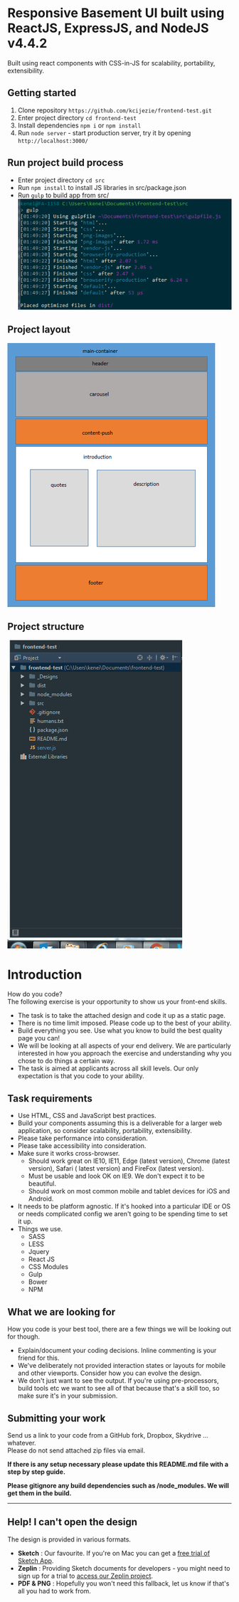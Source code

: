 Responsive Basement UI built using ReactJS, ExpressJS, and NodeJS v4.4.2
===

Built using react components with CSS-in-JS for scalability, portability, extensibility.

## Getting started

1. Clone repository `https://github.com/kcijezie/frontend-test.git`
2. Enter project directory `cd frontend-test`
3. Install dependencies `npm i` or `npm install`
4. Run `node server` - start production server, try it by opening `http://localhost:3000/`

## Run project build process

* Enter project directory `cd src`
* Run `npm install` to install JS libraries in src/package.json
* Run `gulp` to build app from src/
![Run project build process](/ProjectScreenShots/gulp-build.PNG?raw=true "Run project build process")

## Project layout

![Project layout](/ProjectScreenShots/layout.PNG?raw=true "Project layout")

## Project structure
![Project structure](/ProjectScreenShots/structure.gif?raw=true "Project Structure")


Introduction
===

How do you code?  
The following exercise is your opportunity to show us your front-end skills.

- The task is to take the attached design and code it up as a static page.
- There is no time limit imposed. Please code up to the best of your ability.  
- Build everything you see. Use what you know to build the best quality page you can!
- We will be looking at all aspects of your end delivery. We are particularly interested in how you approach the exercise and understanding why you chose to do things a certain way.
- The task is aimed at applicants across all skill levels. Our only expectation is that you code to your ability.

## Task requirements

- Use HTML, CSS and JavaScript best practices.
- Build your components assuming this is a deliverable for a larger web application, so consider scalability, portability, extensibility.
- Please take performance into consideration.
- Please take accessibility into consideration.
- Make sure it works cross-browser.
	- Should work great on IE10, IE11, Edge (latest version), Chrome (latest version), Safari ( latest version) and FireFox (latest version).
	- Must be usable and look OK on IE9. We don't expect it to be beautiful.
	- Should work on most common mobile and tablet devices for iOS and Android.
- It needs to be platform agnostic. If it's hooked into a particular IDE or OS or needs complicated config we aren't going to be spending time to set it up.
- Things we use.
	- SASS
	- LESS
	- Jquery
	- React JS
    - CSS Modules
	- Gulp
	- Bower
	- NPM

## What we are looking for

How you code is your best tool, there are a few things we will be looking out for though.

- Explain/document your coding decisions. Inline commenting is your friend for this.
- We've deliberately not provided interaction states or layouts for mobile and other viewports. Consider how you can evolve the design.
- We don't just want to see the output. If you're using pre-processors, build tools etc we want to see all of that because that's a skill too, so make sure it's in your submission.

## Submitting your work

Send us a link to your code from a GitHub fork, Dropbox, Skydrive ... whatever.  
Please do not send attached zip files via email.  

**If there is any setup necessary please update this README.md file with a step by step guide.**

**Please gitignore any build dependencies such as /node_modules. We will get them in the build.**
  
---

## Help! I can't open the design

The design is provided in various formats.
- **Sketch** : Our favourite. If you're on Mac you can get a [free trial of Sketch App](https://www.sketchapp.com/).
- **Zeplin** : Providing Sketch documents for developers - you might need to sign up for a trial to [access our Zeplin project](http://zpl.io/OrAI).
- **PDF & PNG** : Hopefully you won't need this fallback, let us know if that's all you had to work from.
